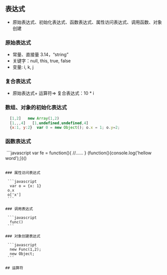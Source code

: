 ## 表达式
 - 原始表达式、初始化表达式、函数表达式、属性访问表达式、调用函数、对象创建

### 原始表达式
 - 常量、直接量 3.14，“string”
 - 关键字：null, this, true, false 
 - 变量: i, k, j
 
### 复合表达式
 - 原始表达式+ 运算符=> 复合表达式：10 * i

### 数组、对象的初始化表达式

  ```javascript
    [1,2]   new Array(1,2)
    [1,,,4]   [1,undefined,undefined,4]
    {x:1, y:2}  var 0 = new Object(); o.x = 1; o.y=2;
  ```
  
### 函数表达式

  ```javascript
    var fe = function(){
     //......
    }
    (function(){console.log('hellow word');})()
  ```
  
### 属性访问表达式

  ```javascript
   var o = {x: 1}
   o.x
   o['x']
  ```
  
### 调用表达式

  ```javascript
   func()
  ```
  
### 对象创建表达式

  ```javascript
   new Func(1,2);
   new Object;
  ```

## 运算符   



